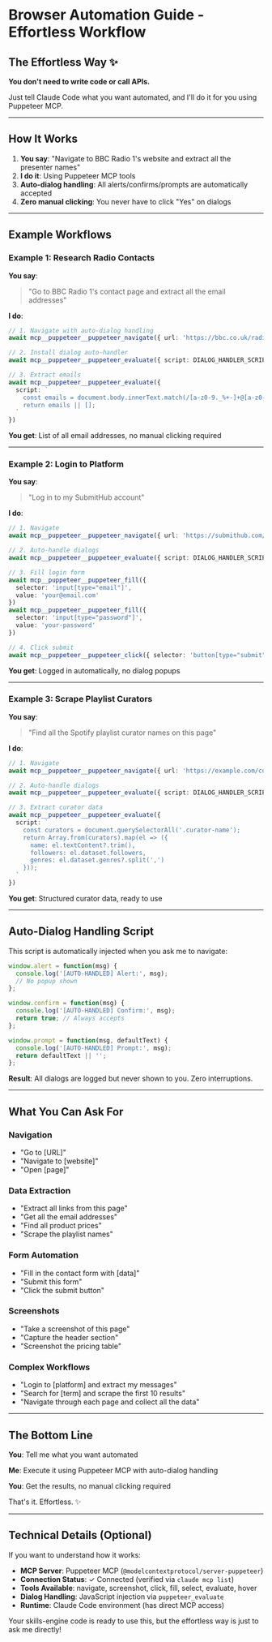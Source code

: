 # Browser Automation Guide - Effortless Workflow

## The Effortless Way ✨

**You don't need to write code or call APIs.**

Just tell Claude Code what you want automated, and I'll do it for you using Puppeteer MCP.

---

## How It Works

1. **You say**: "Navigate to BBC Radio 1's website and extract all the presenter names"
2. **I do it**: Using Puppeteer MCP tools
3. **Auto-dialog handling**: All alerts/confirms/prompts are automatically accepted
4. **Zero manual clicking**: You never have to click "Yes" on dialogs

---

## Example Workflows

### Example 1: Research Radio Contacts

**You say**:
> "Go to BBC Radio 1's contact page and extract all the email addresses"

**I do**:
```typescript
// 1. Navigate with auto-dialog handling
await mcp__puppeteer__puppeteer_navigate({ url: 'https://bbc.co.uk/radio1/contacts' })

// 2. Install dialog auto-handler
await mcp__puppeteer__puppeteer_evaluate({ script: DIALOG_HANDLER_SCRIPT })

// 3. Extract emails
await mcp__puppeteer__puppeteer_evaluate({
  script: `
    const emails = document.body.innerText.match(/[a-z0-9._%+-]+@[a-z0-9.-]+\\.[a-z]{2,}/gi);
    return emails || [];
  `
})
```

**You get**: List of all email addresses, no manual clicking required

---

### Example 2: Login to Platform

**You say**:
> "Log in to my SubmitHub account"

**I do**:
```typescript
// 1. Navigate
await mcp__puppeteer__puppeteer_navigate({ url: 'https://submithub.com/login' })

// 2. Auto-handle dialogs
await mcp__puppeteer__puppeteer_evaluate({ script: DIALOG_HANDLER_SCRIPT })

// 3. Fill login form
await mcp__puppeteer__puppeteer_fill({
  selector: 'input[type="email"]',
  value: 'your@email.com'
})
await mcp__puppeteer__puppeteer_fill({
  selector: 'input[type="password"]',
  value: 'your-password'
})

// 4. Click submit
await mcp__puppeteer__puppeteer_click({ selector: 'button[type="submit"]' })
```

**You get**: Logged in automatically, no dialog popups

---

### Example 3: Scrape Playlist Curators

**You say**:
> "Find all the Spotify playlist curator names on this page"

**I do**:
```typescript
// 1. Navigate
await mcp__puppeteer__puppeteer_navigate({ url: 'https://example.com/curators' })

// 2. Auto-handle dialogs
await mcp__puppeteer__puppeteer_evaluate({ script: DIALOG_HANDLER_SCRIPT })

// 3. Extract curator data
await mcp__puppeteer__puppeteer_evaluate({
  script: `
    const curators = document.querySelectorAll('.curator-name');
    return Array.from(curators).map(el => ({
      name: el.textContent?.trim(),
      followers: el.dataset.followers,
      genres: el.dataset.genres?.split(',')
    }));
  `
})
```

**You get**: Structured curator data, ready to use

---

## Auto-Dialog Handling Script

This script is automatically injected when you ask me to navigate:

```javascript
window.alert = function(msg) {
  console.log('[AUTO-HANDLED] Alert:', msg);
  // No popup shown
};

window.confirm = function(msg) {
  console.log('[AUTO-HANDLED] Confirm:', msg);
  return true; // Always accepts
};

window.prompt = function(msg, defaultText) {
  console.log('[AUTO-HANDLED] Prompt:', msg);
  return defaultText || '';
};
```

**Result**: All dialogs are logged but never shown to you. Zero interruptions.

---

## What You Can Ask For

### Navigation
- "Go to [URL]"
- "Navigate to [website]"
- "Open [page]"

### Data Extraction
- "Extract all links from this page"
- "Get all the email addresses"
- "Find all product prices"
- "Scrape the playlist names"

### Form Automation
- "Fill in the contact form with [data]"
- "Submit this form"
- "Click the submit button"

### Screenshots
- "Take a screenshot of this page"
- "Capture the header section"
- "Screenshot the pricing table"

### Complex Workflows
- "Login to [platform] and extract my messages"
- "Search for [term] and scrape the first 10 results"
- "Navigate through each page and collect all the data"

---

## The Bottom Line

**You**: Tell me what you want automated

**Me**: Execute it using Puppeteer MCP with auto-dialog handling

**You**: Get the results, no manual clicking required

That's it. Effortless. ✨

---

## Technical Details (Optional)

If you want to understand how it works:

- **MCP Server**: Puppeteer MCP (`@modelcontextprotocol/server-puppeteer`)
- **Connection Status**: ✓ Connected (verified via `claude mcp list`)
- **Tools Available**: navigate, screenshot, click, fill, select, evaluate, hover
- **Dialog Handling**: JavaScript injection via `puppeteer_evaluate`
- **Runtime**: Claude Code environment (has direct MCP access)

Your skills-engine code is ready to use this, but the effortless way is just to ask me directly!
